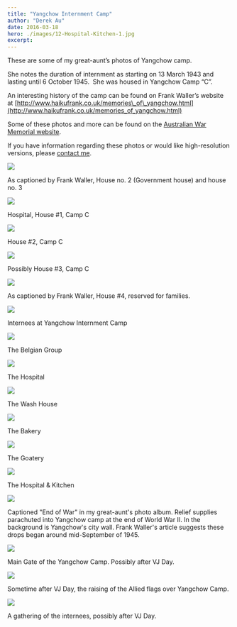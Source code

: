 ```yaml
---
title: "Yangchow Internment Camp"
author: "Derek Au"
date: 2016-03-18
hero: ./images/12-Hospital-Kitchen-1.jpg
excerpt: 
---
```


These are some of my great-aunt’s photos of Yangchow camp.

She notes the duration of internment as starting on 13 March 1943 and lasting until 6 October 1945.  She was housed in Yangchow Camp “C”.

An interesting history of the camp can be found on Frank Waller’s website at [http://www.haikufrank.co.uk/memories\_of\_yangchow.html](http://www.haikufrank.co.uk/memories_of_yangchow.html)

Some of these photos and more can be found on the [Australian War Memorial website](https://www.awm.gov.au/search/all/?query=yangchow&op=Search&submit=&relatedFilter=related_events&filter%255Btype%255D=Photograph&section%255B0%255D=collections&format=list&section%5B0%5D=collections&filter%5Btype%5D=Photograph).

If you have information regarding these photos or would like high-resolution versions, please [contact me](http://www.derekau.net/contact/).

![](./images/10-Untitled-3-1.jpg)

As captioned by Frank Waller, House no. 2 (Government house) and house no. 3

![](./images/9-Concentration-Camp-22C22-Yangchow-China-3-13-1943-to-10-6-1945.jpg)

Hospital, House #1, Camp C

![](./images/9-Concentration-Camp-C-Yangchow-China-3-13-1943-to-10-6-1945-2.jpg)

House #2, Camp C

![](./images/9-Concentration-Camp-C-Yangchow-China-3-13-1943-to-10-6-1945-3.jpg)

Possibly House #3, Camp C

![](./images/13-Untitled-1-1.jpg)

As captioned by Frank Waller, House #4, reserved for families.

![](./images/10-Untitled-4.jpg)

Internees at Yangchow Internment Camp

![](./images/11-Belgian-Group.jpg)

The Belgian Group

![](./images/11-Hospital-1.jpg)

The Hospital

![](./images/11-Wash-House-1.jpg)

The Wash House

![](./images/12-Bakery-1.jpg)

The Bakery

![](./images/12-Goatery-1.jpg)

The Goatery

![](./images/12-Hospital-Kitchen-1.jpg)

The Hospital & Kitchen

![](./images/14-Untitled-1-edit.jpg)

Captioned "End of War" in my great-aunt's photo album. Relief supplies parachuted into Yangchow camp at the end of World War II. In the background is Yangchow's city wall. Frank Waller's article suggests these drops began around mid-September of 1945.

![](./images/13-End-of-War-Main-Gate-1.jpg)

Main Gate of the Yangchow Camp. Possibly after VJ Day.

![](./images/14-Untitled-2-1.jpg)

Sometime after VJ Day, the raising of the Allied flags over Yangchow Camp.

![](./images/13-Untitled-2-1.jpg)

A gathering of the internees, possibly after VJ Day.

